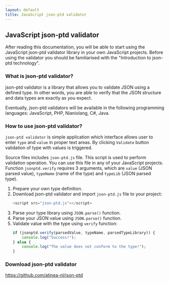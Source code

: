```yaml
---
layout: default
title: JavaScript json-ptd validator
---
```


## JavaScript json-ptd validator

After reading this documentation, you will be able to start using the JavaScript json-ptd validator library in your own JavaScript projects.
Before using the validator you should be familiarised with the "Introduction to json-ptd technology".

### What is json-ptd validator?

json-ptd validator is a library that allows you to validate JSON using a defined type. 
In other words, you are able to verify that the JSON structure and data types are exactly as you expect.

Eventually, json-ptd validators will be available in the following programming languages: JavaScript, PHP, Nianiolang, C#, Java.

### How to use json-ptd validator?
`json-ptd validator` is simple application which interface allows user to enter `type` and `value` in proper text areas. 
By clicking `Validate` button validation of type with values is triggered.

Source files includes `json-ptd.js` file. This script is used to perform validation operation. You can use this file in any of your JavaScript projects. 
Function `jsonptd.verify` requires 3 arguments, which are `value` (JSON parsed value), `typeName` (name of the type) and `typeLib` (JSON parsed type).

1. Prepare your own type definition.
2. Download json-ptd validator and import `json-ptd.js` file to your project:
	```js
	<script src="json-ptd.js"></script>
	```
3. Parse your type library using `JSON.parse()` function.
4. Parse your JSON value using `JSON.parse()` function.
5. Validate value with the type using `verify` function:
	```js
	if (jsonptd.verify(parsedValue, typeName, parsedTypeLibrary)) {
		console.log("Success!");
	} else {
		console.log("The value does not conform to the type!");
	}
	```

### Download json-ptd validator
https://github.com/atinea-nl/json-ptd

